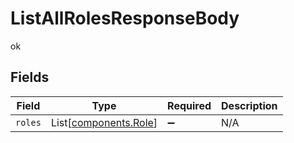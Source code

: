 # ListAllRolesResponseBody

ok


## Fields

| Field                                                    | Type                                                     | Required                                                 | Description                                              |
| -------------------------------------------------------- | -------------------------------------------------------- | -------------------------------------------------------- | -------------------------------------------------------- |
| `roles`                                                  | List[[components.Role](../../models/components/role.md)] | :heavy_minus_sign:                                       | N/A                                                      |
